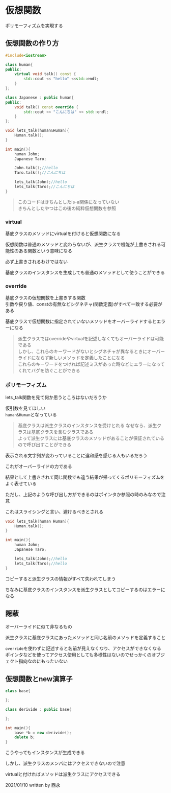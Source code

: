 # 仮想関数

ポリモーフィズムを実現する

## 仮想関数の作り方

```C++
#include<iostream>

class human{
public:
    virtual void talk() const {
        std::cout << "hello" <<std::endl;
    }
};

class Japanese : public human{
public:
    void talk() const override {
        std::cout << "こんにちは" << std::endl;
    }
};

void lets_talk(human&Human){
    Human.talk();
}

int main(){
    human John;
    Japanese Taro;

    John.talk();//hello
    Taro.talk();//こんにちは

    lets_talk(John);//hello
    lets_talk(Taro);//こんにちは
}
```

>このコードはきちんとしたis-a関係になっていない  
きちんとしたやつはこの後の純粋仮想関数を参照

### virtual

基底クラスのメソッドにvirtualを付けると仮想関数になる

仮想関数は普通のメソッドと変わらないが、派生クラスで機能が上書きされる可能性のある関数という意味になる

必ず上書きされるわけではない

基底クラスのインスタンスを生成しても普通のメソッドとして使うことができる

### override

基底クラスの仮想関数を上書きする関数  
引数や戻り値、constの有無などシグネチャ(関数定義)がすべて一致する必要がある

基底クラスで仮想関数に指定されていないメソッドをオーバーライドするとエラーになる

>派生クラスではoverrideやvirtualを記述しなくてもオーバーライドは可能である  
しかし、これらのキーワードがないとシグネチャが異なるときにオーバーライドにならず新しいメソッドを定義したことになる  
これらのキーワードをつければ記述ミスがあった時などにエラーになってくれてバグを防ぐことができる

### ポリモーフィズム

lets_talk関数を見て何か思うところはないだろうか

仮引数を見てほしい  
`human&Human`となっている

>基底クラスは派生クラスのインスタンスを受けとれる
なぜなら、派生クラスは基底クラスを含むクラスである  
よって派生クラスには基底クラスのメソッドがあることが保証されているので呼び出すことができる

表示される文字列が変わっていることに違和感を感じる人もいるだろう

これがオーバーライドの力である

結果として上書きされて同じ関数でも違う結果が帰ってくるポリモーフィズムをよく表せている

ただし、上記のような呼び出し方ができるのはポインタか参照の時のみなので注意

これはスライシングと言い、避けるべきとされる

```C++
void lets_talk(human Human){
    Human.talk();
}

int main(){
    human John;
    Japanese Taro;

    lets_talk(John);//hello
    lets_talk(Taro);//hello
}
```

コピーすると派生クラスの情報がすべて失われてしまう  

ちなみに基底クラスのインスタンスを派生クラスとしてコピーするのはエラーになる

## 隠蔽

オーバーライドに似て非なるもの

派生クラスに基底クラスにあったメソッドと同じ名前のメソッドを定義すること

`override`を使わずに記述すると名前が見えなくなり、アクセスができなくなる  
ポインタなどを使ってアクセス使用としても多様性はないのでせっかくのオブジェクト指向なのにもったいない

## 仮想関数とnew演算子

```C++
class base{

};

class derivide : public base{

};

int main(){
    base *b = new derivide();
    delete b;
}
```

こうやってもインスタンスが生成できる

しかし、派生クラスのメンバにはアクセスできないので注意

virtualと付ければメソッドは派生クラスにアクセスできる

2021/01/10
written by 西永
